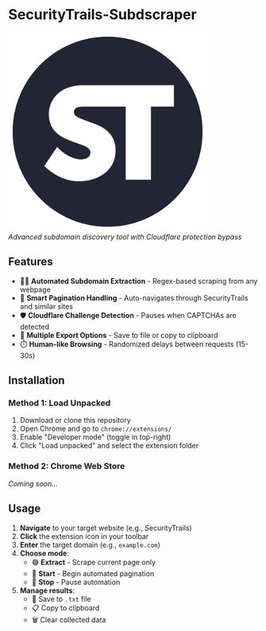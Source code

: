 # SecurityTrails-Subdscraper

![Extension Logo](icon.png)  
*Advanced subdomain discovery tool with Cloudflare protection bypass*

## Features

- 🕵️‍♂️ **Automated Subdomain Extraction** - Regex-based scraping from any webpage
- 🔄 **Smart Pagination Handling** - Auto-navigates through SecurityTrails and similar sites
- 🛡️ **Cloudflare Challenge Detection** - Pauses when CAPTCHAs are detected
- 💾 **Multiple Export Options** - Save to file or copy to clipboard
- ⏱️ **Human-like Browsing** - Randomized delays between requests (15-30s)

## Installation

### Method 1: Load Unpacked
1. Download or clone this repository
2. Open Chrome and go to `chrome://extensions/`
3. Enable "Developer mode" (toggle in top-right)
4. Click "Load unpacked" and select the extension folder

### Method 2: Chrome Web Store
*Coming soon...*

## Usage

1. **Navigate** to your target website (e.g., SecurityTrails)
2. **Click** the extension icon in your toolbar
3. **Enter** the target domain (e.g., `example.com`)
4. **Choose mode**:
   - 🟢 **Extract** - Scrape current page only
   - 🔵 **Start** - Begin automated pagination
   - 🔴 **Stop** - Pause automation
5. **Manage results**:
   - 💾 Save to `.txt` file
   - 📋 Copy to clipboard
   - 🗑️ Clear collected data

